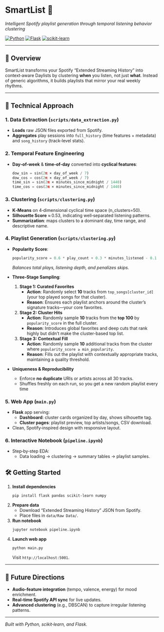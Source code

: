 # SmartList 🎵  
*Intelligent Spotify playlist generation through temporal listening behavior clustering*

[![Python](https://img.shields.io/badge/Python-3.8+-blue.svg)](https://python.org)  [![Flask](https://img.shields.io/badge/Flask-2.0+-green.svg)](https://flask.palletsprojects.com)  [![scikit-learn](https://img.shields.io/badge/scikit--learn-Latest-orange.svg)](https://scikit-learn.org)

---

## 🚀 Overview

SmartList transforms your Spotify “Extended Streaming History” into context‑aware Daylists by clustering **when** you listen, not just **what**. Instead of generic algorithms, it builds playlists that mirror your real weekly rhythms.

---

## 🧠 Technical Approach

### 1. Data Extraction (`scripts/data_extraction.py`)
- **Loads** raw JSON files exported from Spotify.  
- **Aggregates** play sessions into `full_history` (time features + metadata) and `song_history` (track‑level stats).

### 2. Temporal Feature Engineering
- **Day‑of‑week** & **time‑of‑day** converted into **cyclical features**:  
  ```python
  dow_sin = sin(2π × day_of_week / 7)
  dow_cos = cos(2π × day_of_week / 7)
  time_sin = sin(2π × minutes_since_midnight / 1440)
  time_cos = cos(2π × minutes_since_midnight / 1440)
  ```

### 3. Clustering (`scripts/clustering.py`)
- **K‑Means** on 4‑dimensional cyclical time space (n_clusters=50).  
- **Silhouette Score** ≈ 0.53, indicating well‑separated listening patterns.  
- **Summarization**: maps clusters to a dominant day, time range, and descriptive name.

### 4. Playlist Generation (`scripts/clustering.py`)
- **Popularity Score**:  
  ```python
  popularity_score = 0.6 * play_count + 0.3 * minutes_listened - 0.1 * skip_count
  ```  
  *Balances total plays, listening depth, and penalizes skips.*

- **Three‑Stage Sampling**:  
  1. **Stage 1: Curated Favorites**  
     - **Action**: Randomly select **10** tracks from `top_songs[cluster_id]` (your top played songs for that cluster).  
     - **Reason**: Ensures each playlist anchors around the cluster’s signature tracks—your core favorites.
  2. **Stage 2: Cluster Hits**  
     - **Action**: Randomly sample **10** tracks from the **top 100** by `popularity_score` in the full cluster.  
     - **Reason**: Introduces global favorites and deep cuts that rank highly but didn’t make the cluster-based top list.
  3. **Stage 3: Contextual Fill**  
     - **Action**: Randomly sample **10** additional tracks from the cluster where `popularity_score ≥ min_popularity`.  
     - **Reason**: Fills out the playlist with contextually appropriate tracks, maintaining a quality threshold.

- **Uniqueness & Reproducibility**  
  - Enforce **no duplicate** URIs or artists across all 30 tracks.  
  - Shuffles freshly on each run, so you get a new random playlist every time

### 5. Web App (`main.py`)
- **Flask** app serving:
  - **Dashboard**: cluster cards organized by day, shows silhouette tag.  
  - **Cluster pages**: playlist preview, top artists/songs, CSV download.  
- Clean, Spotify‑inspired design with responsive layout.

### 6. Interactive Notebook (`pipeline.ipynb`)
- Step‑by‑step EDA:  
  - Data loading → clustering → summary tables → playlist samples.

## 🛠️ Getting Started

1. **Install dependencies**  
   ```bash
   pip install flask pandas scikit-learn numpy
   ```
2. **Prepare data**  
   - Download “Extended Streaming History” JSON from Spotify.  
   - Place files in `data/Raw Data/`.  
3. **Run notebook**  
   ```bash
   jupyter notebook pipeline.ipynb
   ```
4. **Launch web app**  
   ```bash
   python main.py
   ```
   Visit `http://localhost:5001`.

---

## 🔮 Future Directions

- **Audio‑feature integration** (tempo, valence, energy) for mood enrichment.  
- **Real‑time Spotify API sync** for live updates.  
- **Advanced clustering** (e.g., DBSCAN) to capture irregular listening patterns.

---

*Built with Python, scikit‑learn, and Flask.*  
